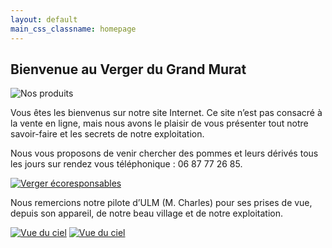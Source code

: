 ```yaml
---
layout: default
main_css_classname: homepage
---
```



## Bienvenue au Verger du Grand Murat


<div class="image-container">
    <div class="thumbnail thumbnail--fit">
        <img  src="{{ site.baseurl }}/assets/images/home/accueil.jpg" alt="Nos produits" />
    </div>
</div>

Vous êtes les bienvenus sur notre site Internet. Ce site n’est pas consacré à la vente en ligne, mais nous avons le plaisir de vous présenter tout notre savoir-faire et les secrets de notre exploitation.


Nous vous proposons de venir chercher des pommes et leurs dérivés tous les jours sur rendez vous téléphonique : 06 87 77 26 85.

<div class="image-container">
    <a href="{{ site.baseurl }}/notre-travail/verger-eco-responsable" class="thumbnail thumbnail--fit">
        <img  src="{{ site.baseurl }}/assets/images/verger-ecoresponsable/logo.png" alt="Verger écoresponsables" />
    </a>
</div>

Nous remercions notre pilote d’ULM (M. Charles) pour ses prises de vue, depuis son appareil, de notre beau village et de notre exploitation.

<div class="image-container">
    <a class="thumbnail" href="{{ site.baseurl }}/assets/images/home/ulm_1.jpg"><img src="{{ site.baseurl }}/assets/images/home/ulm_1-vignette.jpg" alt="Vue du ciel" /></a>
    <a class="thumbnail" href="{{ site.baseurl }}/assets/images/home/ulm_2.jpg"><img src="{{ site.baseurl }}/assets/images/home/ulm_2-vignette.jpg" alt="Vue du ciel" /></a>
</div>

